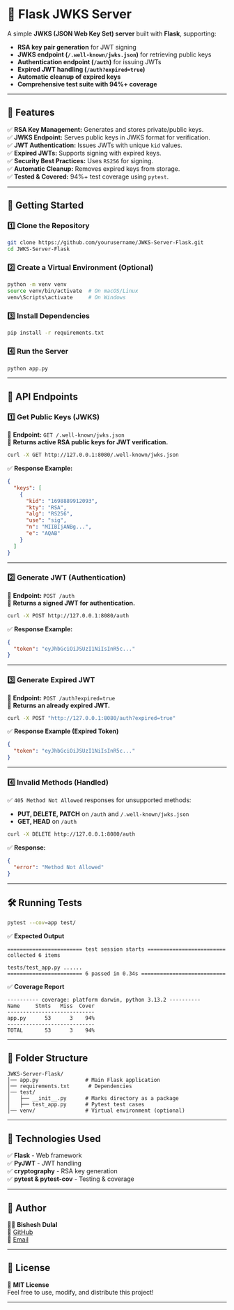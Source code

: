 # **🔐 Flask JWKS Server**
A simple **JWKS (JSON Web Key Set) server** built with **Flask**, supporting:
- **RSA key pair generation** for JWT signing
- **JWKS endpoint (`/.well-known/jwks.json`)** for retrieving public keys
- **Authentication endpoint (`/auth`)** for issuing JWTs
- **Expired JWT handling (`/auth?expired=true`)**
- **Automatic cleanup of expired keys**
- **Comprehensive test suite with 94%+ coverage**

---

## **📌 Features**
✅ **RSA Key Management:** Generates and stores private/public keys.  
✅ **JWKS Endpoint:** Serves public keys in JWKS format for verification.  
✅ **JWT Authentication:** Issues JWTs with unique `kid` values.  
✅ **Expired JWTs:** Supports signing with expired keys.  
✅ **Security Best Practices:** Uses `RS256` for signing.  
✅ **Automatic Cleanup:** Removes expired keys from storage.  
✅ **Tested & Covered:** 94%+ test coverage using `pytest`.  

---

## **🚀 Getting Started**
### **1️⃣ Clone the Repository**
```bash
git clone https://github.com/yourusername/JWKS-Server-Flask.git
cd JWKS-Server-Flask
```

### **2️⃣ Create a Virtual Environment (Optional)**
```bash
python -m venv venv
source venv/bin/activate  # On macOS/Linux
venv\Scripts\activate     # On Windows
```

### **3️⃣ Install Dependencies**
```bash
pip install -r requirements.txt
```

### **4️⃣ Run the Server**
```bash
python app.py
```

---

## **📌 API Endpoints**
### **1️⃣ Get Public Keys (JWKS)**
🔹 **Endpoint:** `GET /.well-known/jwks.json`  
📌 **Returns active RSA public keys for JWT verification.**  

```bash
curl -X GET http://127.0.0.1:8080/.well-known/jwks.json
```
✅ **Response Example:**
```json
{
  "keys": [
    {
      "kid": "1698889912093",
      "kty": "RSA",
      "alg": "RS256",
      "use": "sig",
      "n": "MIIBIjANBg...",
      "e": "AQAB"
    }
  ]
}
```

---

### **2️⃣ Generate JWT (Authentication)**
🔹 **Endpoint:** `POST /auth`  
📌 **Returns a signed JWT for authentication.**  
```bash
curl -X POST http://127.0.0.1:8080/auth
```
✅ **Response Example:**
```json
{
  "token": "eyJhbGciOiJSUzI1NiIsInR5c..."
}
```

---

### **3️⃣ Generate Expired JWT**
🔹 **Endpoint:** `POST /auth?expired=true`  
📌 **Returns an already expired JWT.**  
```bash
curl -X POST "http://127.0.0.1:8080/auth?expired=true"
```
✅ **Response Example (Expired Token)**
```json
{
  "token": "eyJhbGciOiJSUzI1NiIsInR5c..."
}
```

---

### **4️⃣ Invalid Methods (Handled)**
✅ `405 Method Not Allowed` responses for unsupported methods:
- **PUT, DELETE, PATCH** on `/auth` and `/.well-known/jwks.json`
- **GET, HEAD** on `/auth`

```bash
curl -X DELETE http://127.0.0.1:8080/auth
```
✅ **Response:**
```json
{
  "error": "Method Not Allowed"
}
```

---

## **🛠️ Running Tests**
```bash
pytest --cov=app test/
```
✅ **Expected Output**
```
======================== test session starts =========================
collected 6 items

tests/test_app.py ......
======================== 6 passed in 0.34s ===========================
```
✅ **Coverage Report**
```
---------- coverage: platform darwin, python 3.13.2 ----------
Name     Stmts   Miss  Cover
----------------------------
app.py      53      3    94%
----------------------------
TOTAL       53      3    94%
```

---

## **📌 Folder Structure**
```
JWKS-Server-Flask/
│── app.py               # Main Flask application
│── requirements.txt      # Dependencies
│── test/
│   ├── __init__.py      # Marks directory as a package
│   ├── test_app.py      # Pytest test cases
│── venv/                # Virtual environment (optional)
```

---

## **📌 Technologies Used**
✅ **Flask** - Web framework  
✅ **PyJWT** - JWT handling  
✅ **cryptography** - RSA key generation  
✅ **pytest & pytest-cov** - Testing & coverage  

---

## **📌 Author**
👨‍💻 **Bishesh Dulal**  
🔗 [GitHub](https://github.com/bisesdulal16)  
📧 [Email](mailto:bisesdulal16@gmail.com)

---

## **📌 License**
📝 **MIT License**  
Feel free to use, modify, and distribute this project!

---


